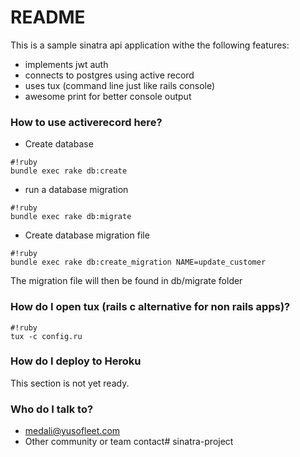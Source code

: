 # README #

This is a sample sinatra api application withe the following features:

* implements jwt auth
* connects to postgres using active record
* uses tux (command line just like rails console)
* awesome print for better console output

### How to use activerecord here? ###
* Create database

```
#!ruby
bundle exec rake db:create
```

* run a database migration

```
#!ruby
bundle exec rake db:migrate
```

* Create database migration file

```
#!ruby
bundle exec rake db:create_migration NAME=update_customer
```
The migration file will then be found in db/migrate folder

### How do I open tux (rails c alternative for non rails apps)? ###

```
#!ruby
tux -c config.ru
```

### How do I deploy to Heroku ###

This section is not yet ready.

### Who do I talk to? ###

* [medali@yusofleet.com](mailto:medali@yusofleet.com)
* Other community or team contact# sinatra-project
